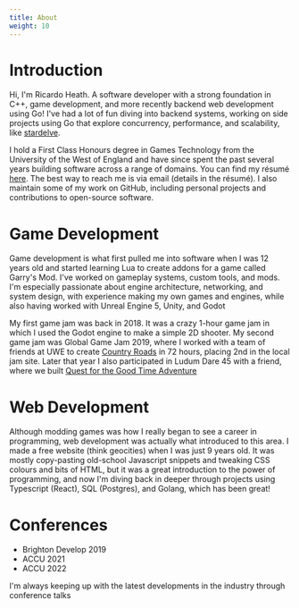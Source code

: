 ```yaml
---
title: About
weight: 10
---
```


# Introduction

Hi, I'm Ricardo Heath. A software developer with a strong foundation in C++, game development, and more recently backend web development using Go! I've had a lot of fun diving into backend systems, working on side projects using Go that explore concurrency, performance, and scalability, like [stardelve](https://stardelve.com).

I hold a First Class Honours degree in Games Technology from the University of the West of England and have since spent the past several years building software across a range of domains. You can find my résumé [here](
https://drive.google.com/open?id=1ivFccs5jylJk1owtL1JpQ6qnXj-RWwnh). The best way to reach me is via email (details in the résumé). I also maintain some of my work on GitHub, including personal projects and contributions to open-source software.

# Game Development

Game development is what first pulled me into software when I was 12 years old and started learning Lua to create addons for a game called Garry's Mod. I've worked on gameplay systems, custom tools, and mods. I'm especially passionate about engine architecture, networking, and system design, with experience making my own games and engines, while also having worked with Unreal Engine 5, Unity, and Godot

My first game jam was back in 2018. It was a crazy 1-hour game jam in which I used the Godot engine to make a simple 2D shooter. My second game jam was Global Game Jam 2019, where I worked with a team of friends at UWE to create [Country Roads](https://v3.globalgamejam.org/2019/games/country-road) in 72 hours, placing 2nd in the local jam site. Later that year I also participated in Ludum Dare 45 with a friend, where we built [Quest for the Good Time Adventure](https://ldjam.com/events/ludum-dare/45/quest-for-the-good-time-adventure)

# Web Development

Although modding games was how I really began to see a career in programming, web development was actually what introduced to this area. I made a free website (think geocities) when I was just 9 years old. It was mostly copy-pasting old-school Javascript snippets and tweaking CSS colours and bits of HTML, but it was a great introduction to the power of programming, and now I'm diving back in deeper through projects using Typescript (React), SQL (Postgres), and Golang, which has been great!

# Conferences
- Brighton Develop 2019
- ACCU 2021
- ACCU 2022

I'm always keeping up with the latest developments in the industry through conference talks

